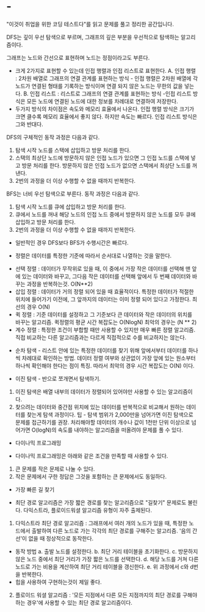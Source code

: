 # -

"이것이 취업을 위한 코딩 테스트다"를 읽고 문제를 풀고 정리한 공간입니다.

DFS는 깊이 우선 탐색으로 부르며, 그래프의 깊은 부분을 우선적으로 탐색하는 알고리즘이다.

그래프는 노드와 간선으로 표현하며 노드는 정점이라고도 부른다.

- 크게 2가지로 표현할 수 있는데 인접 행렬과 인접 리스트로 표현한다.
  A. 인접 행렬 : 2차원 배열로 그래프의 연결 관계를 표현하는 방식 - 인접 행렬은 2차원 배열에 각 노드가 연결된 형태를 기록하는 방식이며 연결 돠지 않은 노드는 무한의 값을 넣는다.
  B. 인접 리스트 : 리스트로 그래프의 연결 관계를 표현하는 방식 -인접 리스트 방식은 모든 노드에 연결된 노드에 대한 정보를 차례대로 연결하여 저장한다.
- 두가지 방식의 차이점은 속도와 메모리 효율에서 나온다. 인접 행렬 방식은 크기가 크면 클수록 메모리 효율에서 좋지 않다. 하지만 속도는 빠르다. 인접 리스트 방식은 그와 반대다.

DFS의 구체적인 동작 과정은 다음과 같다.

1. 탐색 시작 노드를 스택에 삽입하고 방문 처리를 한다.
2. 스택의 최상단 노드에 방문하지 않은 인접 노드가 있으면 그 인접 노드를 스택에 넣고 방문 처리를 한다. 방문하지 않은 인접 노드가 없으면 스택에서 최상단 노드를 꺼낸다.
3. 2번의 과정을 더 이상 수행할 수 없을 때까지 반복한다.

BFS는 너비 우선 탐색으로 부른다. 동작 과정은 다음과 같다.

1. 탐색 시작 노드를 큐에 삽입하고 방문 처리를 한다.
2. 큐에서 노드를 꺼내 해당 노드의 인접 노드 중에서 방문하지 않은 노드를 모두 큐에 삽입하고 방문 처리를 한다.
3. 2번의 과정을 더 이상 수행할 수 없을 때까지 반복한다.

- 일반적인 경우 DFS보다 BFS가 수행시간은 빠르다.

* 정렬은 데이터를 특정한 기준에 따라서 순서대로 나열하는 것을 말한다.

- 선택 정렬 : 데이터가 무작위로 있을 때, 이 중에서 가장 작은 데이터를 선택해 맨 앞에 있는 데이터와 바꾸고, 그다음 작은 데이터를 선택해 앞에서 두 번째 데이터와 바꾸는 과정을 반복하는것. O(N\*\*2)
- 삽입 정렬 : 데이터가 거의 정렬 되어 있을 때 효율적이다. 특정한 데이터가 적절한 위치에 들어가기 이전에, 그 앞까지의 데이터는 이미 정렬 되어 있다고 가정한다. 최선의 경우 O(N)
- 퀵 정렬 : 기준 데이터를 설정하고 그 기준보다 큰 데이터와 작은 데이터의 위치를 바꾸는 알고리즘. 퀵정렬의 평균 시간 복잡도는 O(NlogN) 최악의 경우는 (N \*\* 2)
- 계수 정렬 : 특정한 조건이 부합할 때만 사용할 수 있지만 매우 빠른 정렬 알고리즘. 직접 비교하는 다른 알고리즘과는 다르게 직접적으로 수를 비교하지는 않는다.

* 순차 탐색 - 리스트 안에 있는 특정한 데이터를 찾기 위해 앞에서부터 데이터를 하나씩 차례대로 확인하는 방법. 데이터 정렬 여부와 상관없이 가장 앞에 있는 원소부터 하나씩 확인해야 한다는 점이 특징.
  따라서 최악의 경우 시간 복잡도는 O(N) 이다.

* 이진 탐색 - 반으로 쪼개면서 탐색하기.
1. 이진 탐색은 배열 내부의 데이터가 정렬되어 있어야만 사용할 수 있는 알고리즘이다.
2. 찾으려는 데이터와 중간점 위치에 있는 데이터를 반복적으로 비교해서 원하는 데이터를 찾는게 탐색 과정이다.
팁 - 탐색 범위가 2,000만을 넘어가면 이진 탐색으로 문제를 접근하기를 권장. 처리해야할 데이터의 개수나 값이 1천만 단위 이상으로 넘어가면 O(logN)의 속도를 내야하는 알고리즘을 떠올려야 문제를 풀 수 있다.


* 다이나믹 프로그래밍

- 다이나믹 프로그래밍은 아래와 같은 조건을 만족할 때 사용할 수 있다.

1. 큰 문제를 작은 문제로 나눌 수 있다.
2. 작은 문제에서 구한 정답은 그것을 포함하는 큰 문제에서도 동일하다.

* 가장 빠른 길 찾기

- 최단 경로 알고리즘은 가장 짧은 경로를 찾는 알고리즘으로 "길찾기" 문제로도 불린다. 다익스트라, 플로이드워셜 알고리즘 유형이 자주 출제된다.

1. 다익스트라 최단 경로 알고리즘 : 그래프에서 여러 개의 노드가 있을 때, 특정한 노드에서 출발하여 다른 노드로 가는 각각의 최단 경로를 구해주는 알고리즘. '음의 간선'이 없을 때 정상적으로 동작한다.
- 동작 방법
  a. 출발 노드를 설정한다.
  b. 최단 거리 테이블을 초기화한다.
  c. 방문하지 않은 노드 중에서 최단 거리가 가장 짧은 노드를 선택한다.
  d. 해당 노드를 거쳐 다른 노드로 가는 비용을 계산하여 최단 거리 테이블을 갱신한다.
  e. 위 과정에서 c와 d번을 반복한다.
- 힙을 사용하여 구현하는것이 제일 좋다.
2. 플로이드 워셜 알고리즘 : '모든 지점에서 다른 모든 지점까지의 최단 경로를 구해야 하는 경우'에 사용할 수 있는 최단 경로 알고리즘이다.